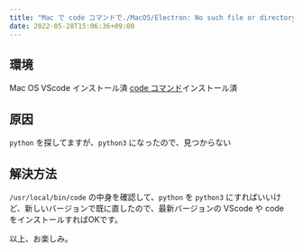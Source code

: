 ```yaml
---
title: "Mac で code コマンドで./MacOS/Electron: No such file or directory エラーの解決方法"
date: 2022-05-28T15:06:36+09:00
---
```


## 環境

Mac OS
VScode インストール済
[code コマンド](./command-not-found-code)インストール済

## 原因

`python` を探してますが、`python3` になったので、見つからない

## 解決方法

`/usr/local/bin/code` の中身を確認して、`python` を `python3` にすればいいけど、新しいバージョンで既に直したので、最新バージョンの VScode や code をインストールすればOKです。

以上、お楽しみ。
